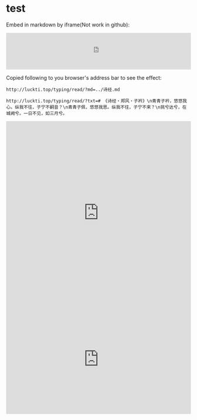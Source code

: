 # test

Embed in markdown by iframe(Not work in github):

<iframe width="100%" height="100px" src="http://127.0.0.1:8091?txt=Hello,%20world!%20I%27m%20just%20typing%20here%20to%20see%20how%20it%20works.&sp=100&lw=3"frameborder="0"></iframe>

Copied following to you browser's address bar to see the effect:

```url
http://luckti.top/typing/read/?md=../诗经.md

http://luckti.top/typing/read/?txt=# 《诗经・郑风・子衿》\n青青子衿，悠悠我心。纵我不往，子宁不嗣音？\n青青子佩，悠悠我思。纵我不往，子宁不来？\n挑兮达兮，在城阙兮。一日不见，如三月兮。
```

<iframe width="100%" height="500px" src="http://luckti.top/typing/read/?md=../%E8%AF%97%E7%BB%8F.md&sp=100&lw=3"frameborder="0"></iframe>

<iframe width="100%" height="300px" src="http://luckti.top/typing/read/?txt=#%20%E3%80%8A%E8%AF%97%E7%BB%8F%E3%83%BB%E9%83%91%E9%A3%8E%E3%83%BB%E5%AD%90%E8%A1%BF%E3%80%8B\n%E9%9D%92%E9%9D%92%E5%AD%90%E8%A1%BF%EF%BC%8C%E6%82%A0%E6%82%A0%E6%88%91%E5%BF%83%E3%80%82%E7%BA%B5%E6%88%91%E4%B8%8D%E5%BE%80%EF%BC%8C%E5%AD%90%E5%AE%81%E4%B8%8D%E5%97%A3%E9%9F%B3%EF%BC%9F\n%E9%9D%92%E9%9D%92%E5%AD%90%E4%BD%A9%EF%BC%8C%E6%82%A0%E6%82%A0%E6%88%91%E6%80%9D%E3%80%82%E7%BA%B5%E6%88%91%E4%B8%8D%E5%BE%80%EF%BC%8C%E5%AD%90%E5%AE%81%E4%B8%8D%E6%9D%A5%EF%BC%9F\n%E6%8C%91%E5%85%AE%E8%BE%BE%E5%85%AE%EF%BC%8C%E5%9C%A8%E5%9F%8E%E9%98%99%E5%85%AE%E3%80%82%E4%B8%80%E6%97%A5%E4%B8%8D%E8%A7%81%EF%BC%8C%E5%A6%82%E4%B8%89%E6%9C%88%E5%85%AE%E3%80%82&sp=100&lw=3"frameborder="0"></iframe>
